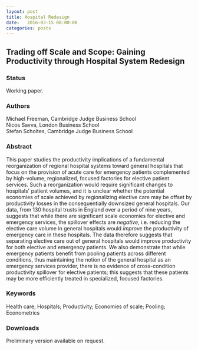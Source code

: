 ```yaml
---
layout: post
title: Hospital Redesign
date:   2016-03-15 08:00:00
categories: posts
---
```


## Trading off Scale and Scope: Gaining Productivity through Hospital System Redesign

### Status

Working paper.

### Authors

Michael Freeman, Cambridge Judge Business School<br>
Nicos Savva, London Business School<br>
Stefan Scholtes, Cambridge Judge Business School

### Abstract

This paper studies the productivity implications of a fundamental reorganization of regional hospital systems toward general hospitals that focus on the provision of acute care for emergency patients complemented by high-volume, regionalized, focused factories for elective patient services. Such a reorganization would require significant changes to hospitals' patient volumes, and it is unclear whether the potential economies of scale achieved by regionalizing elective care may be offset by productivity losses in the consequentially downsized general hospitals. Our data, from 130 hospital trusts in England over a period of nine years, suggests that while there are significant scale economies for elective and emergency services, the spillover effects are *negative*, i.e. reducing the elective care volume in general hospitals would *improve* the productivity of emergency care in these hospitals. The data therefore suggests that separating elective care out of general hospitals would improve productivity for both elective and emergency patients. We also demonstrate that while emergency patients benefit from pooling patients across different conditions, thus maintaining the notion of the general hospital as an emergency services provider, there is no evidence of cross-condition productivity spillover for elective patients; this suggests that these patients may be more efficiently treated in specialized, focused factories.

### Keywords

Health care; Hospitals; Productivity; Economies of scale; Pooling; Econometrics

### Downloads

Preliminary version available on request.